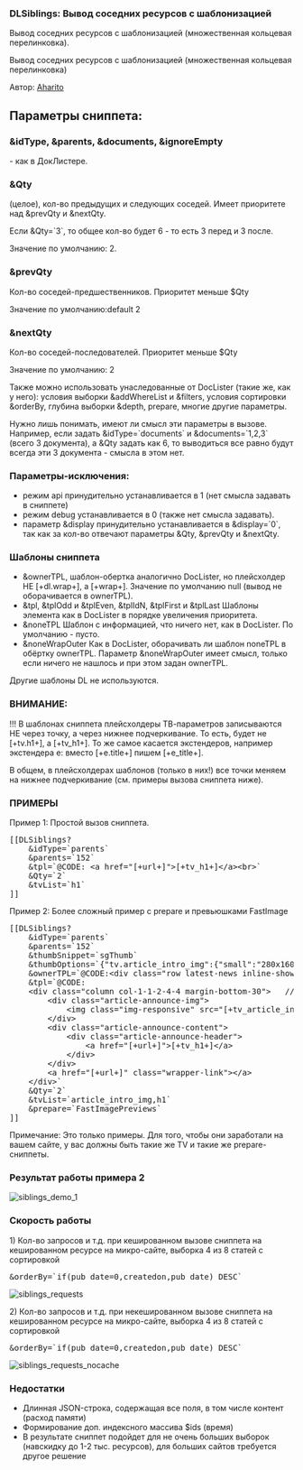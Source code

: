 
<meta http-equiv="Content-Type" content="text/html; charset=utf-8">
<h3>DLSiblings: Вывод соседних ресурсов с шаблонизацией </h3>
Вывод соседних ресурсов с шаблонизацией (множественная кольцевая перелинковка).
<p>Вывод соседних ресурсов с шаблонизацией (множественная кольцевая перелинковка)</p>
<p>Автор: <i class="fa fa-github fa-lg text-primary"></i> <a href="https://github.com/Aharito/DLSiblings" rel="nofollow" target="_blank">Aharito</a></p>
<h2 class="page-header">Параметры сниппета:</h2>
<h3 class="sub-header text-bold">&amp;idType, &amp;parents, &amp;documents, &amp;ignoreEmpty</h3>
<p>- как в ДокЛистере.</p>
<h3 class="sub-header text-bold">&amp;Qty</h3>
<p>(целое), кол-во предыдущих и следующих соседей. Имеет приоритете над &amp;prevQty и &amp;nextQty.</p>
<p>Если &amp;Qty=`3`, то общее кол-во будет 6 - то есть 3 перед и 3 после.
<p>Значение по умолчанию: 2.</p>
<h3 class="sub-header text-bold">&amp;prevQty</h3>
<p>Кол-во соседей-предшественников. Приоритет меньше $Qty</p>
<p>Значение по умолчанию:default 2</p>
<h3 class="sub-header text-bold">&amp;nextQty</h3>
<p>Кол-во соседей-последователей. Приоритет меньше $Qty</p>
<p>Значение по умолчанию: 2</p>

<p>Также можно использовать унаследованные от DocLister (такие же, как у него): условия выборки <span class="text-danger">&amp;addWhereList</span> и  <span class="text-danger">&amp;filters</span>, условия сортировки <span class="text-danger">&amp;orderBy</span>, глубина выборки <span class="text-danger">&amp;depth</span>, <span class="text-danger">prepare</span>, многие другие параметры.</p>
<p>Нужно лишь понимать, имеют ли смысл эти параметры в вызове. Например, если задать <span class="text-bold">&amp;idType=`documents`</span> и <span class="text-bold">&amp;documents=`1,2,3`</span> (всего 3 документа), а <span class="text-bold">&amp;Qty</span> задать как 6, то выводиться все равно будут всегда эти 3 документа - смысла в этом нет.</p>
<h3>Параметры-исключения:</h3>
<ul>
	<li>режим <span class="text-bold">api</span> принудительно устанавливается в 1 (нет смысла задавать в сниппете)</li>
	<li>режим <span class="text-bold">debug</span> устанавливается в 0 (также нет смысла задавать).</li>
	<li>параметр <span class="text-bold">&amp;display</span> принудительно устанавливается в &amp;display=`0`, так как за кол-во отвечают параметры <span class="text-bold">&amp;Qty</span>, <span class="text-bold">&amp;prevQty</span> и <span class="text-bold">&amp;nextQty</span>.</li>
</ul>
<h3>Шаблоны сниппета</h3>
<ul>
	<li><span class="text-bold">&amp;ownerTPL</span>, шаблон-обертка аналогично DocLister, но плейсхолдер НЕ [+dl.wrap+], а [+wrap+]. Значение по умолчанию null (вывод не оборачивается в ownerTPL).</li>
	<li><span class="text-bold">&amp;tpl</span>, <span class="text-bold">&amp;tplOdd</span> и <span class="text-bold">&amp;tplEven</span>, <span class="text-bold">&amp;tplIdN</span>, <span class="text-bold">&amp;tplFirst</span> и <span class="text-bold">&amp;tplLast</span> Шаблоны элемента как в DocLister в порядке <span class="text-bold">увеличения</span> приоритета.</li>
	<li><span class="text-bold">&amp;noneTPL</span> Шаблон с информацией, что ничего нет, как в DocLister. По умолчанию - пусто.</li>
	<li><span class="text-bold">&amp;noneWrapOuter</span> Как в DocLister, оборачивать ли шаблон noneTPL в обёртку ownerTPL. Параметр &amp;noneWrapOuter имеет смысл, только если ничего не нашлось и при этом задан ownerTPL.</li>
</ul>
<p>Другие шаблоны DL <span class="text-bold">не используются</span>.  </p>
<h3 class="text-danger">ВНИМАНИЕ:</h3>
<p>!!! В шаблонах сниппета <span class="text-bold">плейсхолдеры</span> ТВ-параметров записываются НЕ через точку, а через нижнее подчеркивание. То есть, будет <span class="text-bold">не</span> [+tv.h1+], а [+tv_h1+]. То же самое касается <span class="text-bold">экстендеров</span>, например экстендера e: вместо [+e.title+] пишем [+e_title+].</p>
<p>В общем, в плейсхолдерах шаблонов (только в них!) все точки <span class="text-bold">меняем</span> на нижнее подчеркивание (см. примеры вызова сниппета ниже).</p>
<h3>ПРИМЕРЫ</h3>
<p>Пример 1: Простой вызов сниппета.</p>
<pre class="brush: html;">
[[DLSiblings?
    &amp;idType=`parents`
    &amp;parents=`152`
    &amp;tpl=`@CODE: &lt;a href="[+url+]"&gt;[+tv_h1+]&lt;/a&gt;&lt;br&gt;`
    &amp;Qty=`2`
    &amp;tvList=`h1`
]]</pre>
<p>Пример 2: Более сложный пример с prepare и превьюшками FastImage</p>
<pre class="brush: html;">[[DLSiblings?
    &amp;idType=`parents`
    &amp;parents=`152`
    &amp;thumbSnippet=`sgThumb`
    &amp;thumbOptions=`{"tv.article_intro_img":{"small":"280x160","medium":"700x400"}}`   //Здесь НЕ надо менять точку на подчеркивание (это не шаблон)
    &amp;ownerTPL=`@CODE:&lt;div class="row latest-news inline-showcase"&gt;[+wrap+]&lt;/div&gt;&lt;hr&gt;`                                       
    &amp;tpl=`@CODE:
    &lt;div class="column col-1-1-2-4-4 margin-bottom-30"&gt;   //А здесь везде надо менять (это шаблон)              
        &lt;div class="article-announce-img"&gt;
            &lt;img class="img-responsive" src="[+tv_article_intro_img_medium+]" alt="[+e_title+] | [(cfg_company_brand_name)]"&gt;               
        &lt;/div&gt;
        &lt;div class="article-announce-content"&gt;
            &lt;div class="article-announce-header"&gt;
                &lt;a href="[+url+]"&gt;[+tv_h1+]&lt;/a&gt;
            &lt;/div&gt;
        &lt;/div&gt;
        &lt;a href="[+url+]" class="wrapper-link"&gt;&lt;/a&gt;
    &lt;/div&gt;`
    &amp;Qty=`2`
    &amp;tvList=`article_intro_img,h1`
    &amp;prepare=`FastImagePreviews`
]]</pre>
<p><span class="text-bold">Примечание:</span> Это только примеры. Для того, чтобы они заработали на вашем сайте, у вас должны быть такие же TV и такие же prepare-сниппеты.</p>
<h3>Результат работы примера 2</h3>
<p><img src="https://cloud.githubusercontent.com/assets/6253807/24569757/ea66affa-1691-11e7-8320-aa726ffd3dbc.png" alt="siblings_demo_1" /></p>
<h3>Скорость работы</h3>
<p>1) Кол-во запросов и т.д. при <span class="text-bold">кешированном</span> вызове сниппета на кешированном ресурсе на микро-сайте, выборка 4 из 8 статей с сортировкой</p>
<pre class="brush: html;">&amp;orderBy=`if(pub_date=0,createdon,pub_date) DESC`</pre>
<p><img src="https://cloud.githubusercontent.com/assets/6253807/24569985/4e7dedd6-1693-11e7-955c-95574150e8de.png" alt="siblings_requests" /></p>
<p>2) Кол-во запросов и т.д. при <span class="text-bold">некешированном</span> вызове сниппета на кешированном ресурсе на микро-сайте, выборка 4 из 8 статей с сортировкой</p>
<pre class="brush: html;">&amp;orderBy=`if(pub_date=0,createdon,pub_date) DESC`</pre>
<p><img src="https://cloud.githubusercontent.com/assets/6253807/24570665/e1272e60-1696-11e7-8b7d-832009a2be07.png" alt="siblings_requests_nocache" /></p>
<h3>Недостатки</h3>
<ul>
	<li>Длинная JSON-строка, содержащая все поля, в том числе контент (расход памяти)</li>
	<li>Формирование доп. индексного массива $ids (время)</li>
	<li>В результате сниппет подойдет для не очень больших выборок (навскидку до 1-2 тыс. ресурсов), для больших сайтов требуется другое решение</li>
</ul>